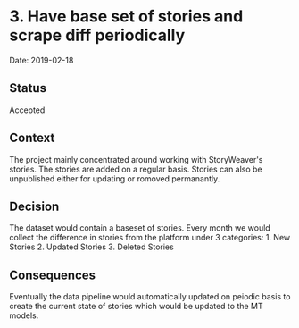 # 3. Have base set of stories and scrape diff periodically

Date: 2019-02-18

## Status

Accepted

## Context

The project mainly concentrated around working with StoryWeaver's stories.
The stories are added on a regular basis. Stories can also be unpublished either for updating or romoved permanantly.

## Decision

The dataset would contain a baseset of stories. Every month we would collect the difference in stories from the platform under 3 categories: 1. New Stories
2. Updated Stories
3. Deleted Stories

## Consequences

Eventually the data pipeline would automatically updated on peiodic basis to create the current state of stories which would be updated to the MT models.